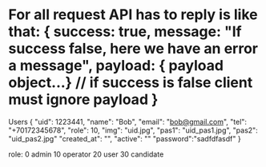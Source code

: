 For all request API has to reply is like that: 
  {
    success: true,
    message: "If success false, here we have an error a message",
    payload: { payload object...} // if success is false client must ignore payload
  }
=============================================================================
  Users
{
	"uid": 1223441,
	"name": "Bob",
	"email": "bob@gmail.com",
	"tel": "+70172345678",
	"role": 10,
	"img": "uid.jpg",
	"pas1": "uid_pas1.jpg",
	"pas2": "uid_pas2.jpg"
  "created_at": "",
  "active": ""
  "password":"sadfdfasdf"
}

role:
0 admin
10 operator
20 user
30 candidate
